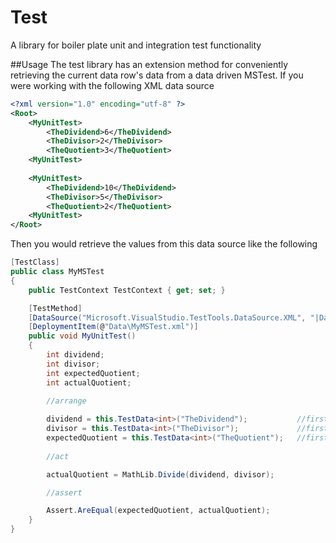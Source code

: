 Test
====

A library for boiler plate unit and integration test functionality

##Usage
The test library has an extension method for conveniently retrieving the current data row's data from a data driven MSTest.  If you were working with the following XML data source

```XML
<?xml version="1.0" encoding="utf-8" ?>
<Root>
    <MyUnitTest>
        <TheDividend>6</TheDividend>
        <TheDivisor>2</TheDivisor>
        <TheQuotient>3</TheQuotient>
    <MyUnitTest>
    
    <MyUnitTest>
        <TheDividend>10</TheDividend>
        <TheDivisor>5</TheDivisor>
        <TheQuotient>2</TheQuotient>
    <MyUnitTest>
</Root>
```

Then you would retrieve the values from this data source like the following

```C#
[TestClass]
public class MyMSTest
{
    public TestContext TestContext { get; set; }

    [TestMethod]
    [DataSource("Microsoft.VisualStudio.TestTools.DataSource.XML", "|DataDirectory|\\MyMSTest.xml", "MyUnitTest", DataAccessMethod.Sequential)]
    [DeploymentItem(@"Data\MyMSTest.xml")]
    public void MyUnitTest()
    {
        int dividend;
        int divisor;
        int expectedQuotient;
        int actualQuotient;

        //arrange
        
        dividend = this.TestData<int>("TheDividend");           //first data row will be 6 and second will be 10
        divisor = this.TestData<int>("TheDivisor");             //first data row will be 2 and second will be 5
        expectedQuotient = this.TestData<int>("TheQuotient");   //first data row will be 3 and second will be 2
        
        //act

        actualQuotient = MathLib.Divide(dividend, divisor);

        //assert

        Assert.AreEqual(expectedQuotient, actualQuotient);
    }
}
```
